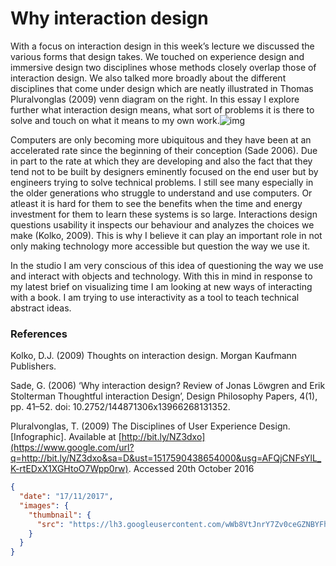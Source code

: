# Why interaction design

With a focus on interaction design in this week’s lecture we discussed the various forms that design takes. We touched on experience design and immersive design two disciplines whose methods closely overlap those of interaction design. We also talked more broadly about the different disciplines that come under design which are neatly illustrated in Thomas Pluralvonglas (2009) venn diagram on the right. In this essay I explore further what interaction design means, what sort of problems it is there to solve and touch on what it means to my own work.![img](https://lh3.googleusercontent.com/wWb8VtJnrY7Zv0ceGZNBYFhB0I5OXmRul89xrIR6cAo8E_PpOvk8hyR6nv0DCbVzqDOIUm_JHoQPupfbu5UM8GB8iHR8eVZoGVX51tPx0ZYGChzBekGyTTd9RelZU9C5myPuH9CR)

Computers are only becoming more ubiquitous and they have been at an accelerated rate since the beginning of their conception (Sade 2006). Due in part to the rate at which they are developing and also the fact that they tend not to be built by designers eminently focused on the end user but by engineers trying to solve technical problems. I still see many especially in the older generations who struggle to understand and use computers. Or atleast it is hard for them to see the benefits when the time and energy investment for them to learn these systems is so large. Interactions design questions usability it inspects our behaviour and analyzes the choices we make (Kolko, 2009). This is why I believe it can play an important role in not only making technology more accessible but question the way we use it.

In the studio I am very conscious of this idea of questioning the way we use and interact with objects and technology. With this in mind in response to my latest brief on visualizing time I am looking at new ways of interacting with a book. I am trying to use interactivity as a tool to teach technical abstract ideas.

### References

Kolko, D.J. (2009) Thoughts on interaction design. Morgan Kaufmann Publishers.

Sade, G. (2006) ‘Why interaction design? Review of Jonas Löwgren and Erik Stolterman Thoughtful interaction Design’, Design Philosophy Papers, 4(1), pp. 41–52. doi: 10.2752/144871306x13966268131352.

Pluralvonglas, T. (2009) The Disciplines of User Experience Design. [Infographic].
Available at [http://bit.ly/NZ3dxo](https://www.google.com/url?q=http://bit.ly/NZ3dxo&sa=D&ust=1517590438654000&usg=AFQjCNFsYlL_K-rtEDxX1XGHtoO7Wpp0rw). Accessed 20th October 2016



```json
{
  "date": "17/11/2017",
  "images": {
    "thumbnail": {
      "src": "https://lh3.googleusercontent.com/wWb8VtJnrY7Zv0ceGZNBYFhB0I5OXmRul89xrIR6cAo8E_PpOvk8hyR6nv0DCbVzqDOIUm_JHoQPupfbu5UM8GB8iHR8eVZoGVX51tPx0ZYGChzBekGyTTd9RelZU9C5myPuH9CR"
    }
  }
}
```


